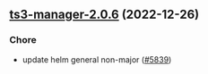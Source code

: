 

## [ts3-manager-2.0.6](https://github.com/truecharts/charts/compare/ts3-manager-2.0.5...ts3-manager-2.0.6) (2022-12-26)

### Chore

- update helm general non-major ([#5839](https://github.com/truecharts/charts/issues/5839))
  
  